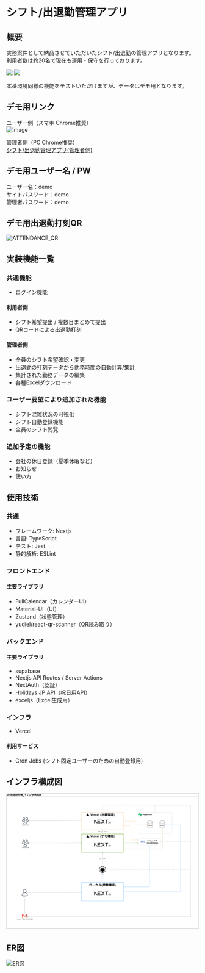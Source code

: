 # シフト/出退勤管理アプリ
## 概要
実務案件として納品させていただいたシフト/出退勤の管理アプリとなります。  
利用者数は約20名で現在も運用・保守を行っております。  

<img src="https://github.com/user-attachments/assets/12b19efc-2876-4b1a-ba4e-48b19de6ee9c" height="200" />
<img src="https://github.com/user-attachments/assets/07945322-e13b-4c9a-bf73-94ddfd4e87c4" height="200" />

本番環境同様の機能をテストいただけますが、データはデモ用となります。 

## デモ用リンク
ユーザー側（スマホ Chrome推奨）    
![image](https://github.com/user-attachments/assets/572a648c-2b36-4c15-aa2d-ebaa3f8a972f)

管理者側（PC Chrome推奨）  
[シフト/出退勤管理アプリ(管理者側)](https://shift-management-preview.vercel.app/login?role=admin)

## デモ用ユーザー名 / PW
ユーザー名：demo  
サイトパスワード：demo  
管理者パスワード：demo  



## デモ用出退勤打刻QR
![ATTENDANCE_QR](https://github.com/user-attachments/assets/018e06c6-3f83-4142-a142-5dac9367729a)



## 実装機能一覧
### 共通機能
- ログイン機能

#### 利用者側
- シフト希望提出 / 複数日まとめて提出
- QRコードによる出退勤打刻

#### 管理者側
- 全員のシフト希望確認・変更
- 出退勤の打刻データから勤務時間の自動計算/集計
- 集計された勤務データの編集
- 各種Excelダウンロード

### ユーザー要望により追加された機能
- シフト混雑状況の可視化
- シフト自動登録機能
- 全員のシフト閲覧

### 追加予定の機能
- 会社の休日登録（夏季休暇など）
- お知らせ
- 使い方


## 使用技術
### 共通
- フレームワーク: Nextjs
- 言語: TypeScript
- テスト: Jest
- 静的解析: ESLint

### フロントエンド
#### 主要ライブラリ
- FullCalendar（カレンダーUI）
- Material-UI（UI） 
- Zustand（状態管理）
- yudiel/react-qr-scanner（QR読み取り）

### バックエンド
#### 主要ライブラリ
- supabase
- Nextjs API Routes / Server Actions
- NextAuth（認証）
- Holidays JP API（祝日用API）
- exceljs（Excel生成用）

### インフラ
- Vercel

#### 利用サービス
- Cron Jobs (シフト固定ユーザーのための自動登録用)

## インフラ構成図
![インフラ構成図](documents/6_インフラ構成図.png)

## ER図
![ER図](documents/5_ER図.png)
